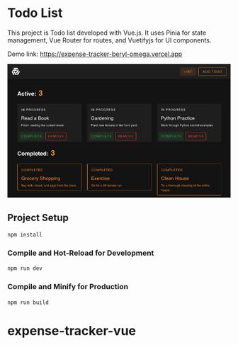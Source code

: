 # Todo List

This project is Todo list developed with Vue.js.
It uses Pinia for state management, Vue Router for routes, and Vuetifyjs for UI components.

Demo link: https://expense-tracker-beryl-omega.vercel.app

![expense tracker image](./public/todo.png)

## Project Setup

```sh
npm install
```

### Compile and Hot-Reload for Development

```sh
npm run dev
```

### Compile and Minify for Production

```sh
npm run build
```

# expense-tracker-vue
